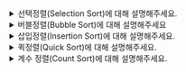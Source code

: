 <details>
<summary>선택정렬(Selection Sort)에 대해 설명해주세요.</summary>

<br>

- 가장 작은 것을 선택해서 앞으로 보내는 과정을 반복해서 수행하는 정렬 방법이다.
    - 앞으로 보낼 때는 보내야할 위치의 수와 값을 변경하는 식으로 진행된다.
- 연산 횟수는 `N + (N-1) + (N-2) + … + 2`로 `N x (N + 1) / 2`가 된다. 그래서 시간복잡도는 $O(N^2)$ 가 된다.

```java
public void selectionSort(int[] arr) {
    for (int i = 0; i < arr.length; i++) {
        int minIndex = i;
        for (int j = i + 1; j < arr.length; j++) {
            if (arr[minIndex] > arr[j]) {
                minIndex = j;
            }
        }
        swap(arr, i, minIndex);
    }
}

private void swap(int[] arr, int i, int j) {
    int temp = arr[i];
    arr[i] = arr[j];
    arr[j] = temp;
}
```

- 선택 정렬은 기본 정렬과 퀵 정렬과 비교하였을 때 매우 비효율적이다. 하지만 **특정한 리스트에서 가장 작은 데이터를 찾는 일이 코딩 테스트에서 잦으므로 선택 정렬 코드를 익혀두는 것이 좋다.**

</details>

<details>
<summary>버블정렬(Bubble Sort)에 대해 설명해주세요</summary>

<br>

- 이중 For문에서 n번째와 n+1번째의 숫자를 비교하고 큰 수를 뒤로 보내도록 자리를 바꾸며 매 반복마다 마지막 가장 큰 수를 찾아 정렬해가는 방법이다.
- 이중 for문을 돌아 $O(n^2)$의 시간복잡도를 갖는다.

```java
public void bubbleSort(int[] arr) {
    int size = arr.length;
    for (int i = 1; i < size; i++) {
        for (int j = 0; j < size - i; j++) {
            if (arr[j] > arr[j + 1]) {
                swap(arr, j, j + 1);
            }
        }
    }
}

private void swap(int[] arr, int i, int j) {
    int temp = arr[i];
    arr[i] = arr[j];
    arr[j] = temp;
}
```

</details>

<details>
<summary>삽입정렬(Insertion Sort)에 대해 설명해주세요.</summary>

<br>

- 데이터를 하나씩 확인하며 각 데이터를 적절한 위치에 삽입하는 알고리즘이다.
- 데이터가 거의 정렬되어 있을 때 훨씬 효율적이다.
- 선택 정렬에 비해 실행 측면에서 더 효율적인 알고리즘이다.
- 삽입 정렬은 특정한 데이터가 적절한 위치에 들어가기 이전에 그 앞까지는 이미 정렬되었다고 가정한다.
- 시간복잡도는 $O(N^2)$ 이다.
    - 하지만 배열이 먼저 정렬되어 있다면 $O(N)$의 시간 복잡도를 갖게 된다.

```java
public void insertionSort(int[] arr) {
    for (int i = 1; i < arr.length; i++) {
        for (int j = i; j > 0; j--) {
            if (arr[j] < arr[j - 1]) {
                swap(arr, j, j - 1);
            } else {
                break;
            }
        }
    }
}

private void swap(int[] arr, int i, int j) {
    int temp = arr[i];
    arr[i] = arr[j];
    arr[j] = temp;
}
```

</details>

<details>
<summary>퀵정렬(Quick Sort)에 대해 설명해주세요.</summary>

<br>

- 가장 많이 사용되는 정렬 알고리즘이다. 병합 정렬 알고리즘도 퀵 정렬과 같이 빠르다.
- 기준 데이터(`pivot`)를 설정하고 그 기준보다 큰 데이터와 작은 데이터의 위치를 바꾸는 알고리즘이다.
    - 퀵 정렬을 수행하기 전에는 피벗을 어떻게 설정할 것인지 미리 명시해야 한다.
    - 대표적인 분할방식으로는 호어 분할(`Hoare Partition`) 방식이 있다.

      > 호어 분할 방식: 리스트에서 첫 번째 데이터를 피벗으로 정한다.
>

```java
public void quickSort(int[] arr, int start, int end) {
    if (start >= end) {
        return;
    }
    int pivot = start; // 호어 방식으로 첫번째 값을 pivot으로 설정
    int left = start + 1;
    int right = end;
    while (left <= right) {
        // pivot보다 큰 데이터를 찾을 때까지 반복
        while (left <= end && arr[left] <= arr[pivot]) {
            left++;
        }
        // pivot보다 작은 데이터를 찾을 떄까지 반복
        while (right > start && arr[right] >= arr[pivot]) {
            right--;
        }

        if (left > right) { // 엇갈렸다면 작은 데이터와 피벗을 교체
            swap(arr, right, pivot);
        } else { // 엇갈리지 않았다면 작은 데이터와 큰 데이터를 교체
            swap(arr, left, right);
        }
    }
    // 분할 이후 왼쪽 부분과 오른쪽 부분에서 각각 정렬 수행
    quickSort(arr, start, right - 1);
    quickSort(arr, right + 1, end);
}

private void swap(int[] arr, int i, int j) {
    int temp = arr[i];
    arr[i] = arr[j];
    arr[j] = temp;
}
```

- 퀵 정렬의 평균 시간 복잡도는 $O(NlogN)$이다
    - 최악의 시간복잡도는 $O(N^2)$ 이다. 피벗을 정하는 방식을 가장 왼쪽의 값을 갖는 호어 분할 방식으로 진행할 경우, 이미 데이터가 정렬되어 있는 경우 느리게 작동한다.

</details>

<details>
<summary>계수 정렬(Count Sort)에 대해 설명해주세요.</summary>

<br>

- 특정한 조건이 부합할 때만 사용할 수 있지만 매우 빠른 정렬 알고리즘이다.
- 데이터의 개수가 N, 데이터 중 최댓값이 K 일때, 계수 정렬은 최악의 경우에도 수행시간 $O(N+K)$를 보장한다.
- 데이터의 크기 범위가 제한되어 정수 형태로 표현할 수 있을 때만 사용 가능하다. (무한한 범위는 사용 불가)
    - 모든 범위를 담을 수 있는 크기의 리스트(배열)을 선언하여 사용하기 때문에 가장 큰 데이터와 가장 작은 데이터의 차이가 너무 커도 계수 정렬은 사용할 수 없다.
- 데이터의 크기가 많이 중복되어 있을수록 유리하다.
- 계수 정렬은 직접 데이터의 값을 비교한 뒤에 위치를 변경하며 정렬하는 방식이 아니다.
- 과정
    1. 가장 큰 데이터와 가장 작은 데이터의 범위가 모두 담길 수 있는 리스트를 생성한다.
    2. 리스트의 모든 데이터가 0이 되도록 초기화한다.
    3. 데이터를 하나씩 확인하며 데이터의 값과 동일한 인덱스의 데이터를 1씩 증가시킨다.
    4. 리스트의 첫 번째 데이터부터 리스트의 값만큼 Index를 출력한다.

```java
public List<Integer> countSort(int[] arr, int max) {
    // 모든 범위를 포함하는 리스트 선언(모든 값은 0으로 초기화)
    int[] count = new int[max + 1];
    for (int i = 0; i < count.length; i++) {
        count[arr[i]]++; // 각 데이터에 해당하는 인덱스 값 증가
    }

    List<Integer> result = new ArrayList<>();
    for (int i = 0; i < count.length; i++) { // 리스트에 기록된 정렬 정보 확인
        for (int j = 0; j < count[i]; j++) {
            result.add(i);
        }
    }
    return result;
}
```

- 시간복잡도는 $O(N+K)$이다.
- 공간복잡도는 $O(N+K)$이다.
- 현존하는 정렬 알고리즘 중에서는 기수 정렬과 더불어 가장 빠르다.

</details>
